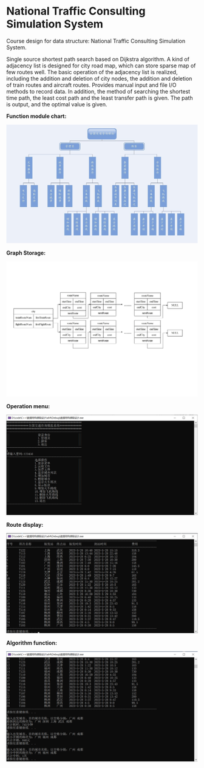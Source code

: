 # National Traffic Consulting Simulation System

Course design for data structure: National Traffic Consulting Simulation System. 

Single source shortest path search based on Dijkstra algorithm. A kind of adjacency list is designed for city road map, which can store sparse map of few routes well. The basic operation of the adjacency list is realized, including the addition and deletion of city nodes, the addition and deletion of train routes and aircraft routes. Provides manual input and file I/O methods to record data. In addition, the method of searching the shortest time path, the least cost path and the least transfer path is given. The path is output, and the optimal value is given.

**Function module chart:**

<div align=center>
<img src="pictures/functions.jpg">
</div>

**Graph Storage:**

<div align=center>
<img src="pictures/adjlist.jpg">
</div>

**Operation menu:**

<div align=center>
<img src="pictures/operation_menu.png">
</div>

**Route display:**

<div align=center>
<img src="pictures/show_route.png">
</div>

**Algorithm function:**

<div align=center>
<img src="pictures/alg.png">
</div>
